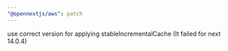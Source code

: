 ```yaml
---
"@opennextjs/aws": patch
---
```


use correct version for applying stableIncrementalCache (It failed for next 14.0.4)

